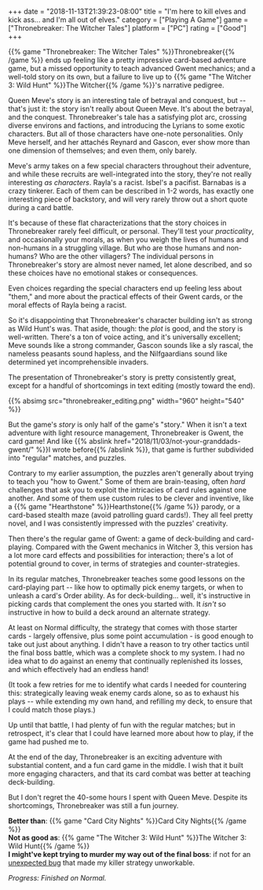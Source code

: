 +++
date = "2018-11-13T21:39:23-08:00"
title = "I'm here to kill elves and kick ass... and I'm all out of elves."
category = ["Playing A Game"]
game = ["Thronebreaker: The Witcher Tales"]
platform = ["PC"]
rating = ["Good"]
+++

{{% game "Thronebreaker: The Witcher Tales" %}}Thronebreaker{{% /game %}} ends up feeling like a pretty impressive card-based adventure game, but a missed opportunity to teach advanced Gwent mechanics; and a well-told story on its own, but a failure to live up to {{% game "The Witcher 3: Wild Hunt" %}}The Witcher{{% /game %}}'s narrative pedigree.

Queen Meve's story is an interesting tale of betrayal and conquest, but -- that's just it: the story isn't really about Queen Meve.  It's about the betrayal, and the conquest.  Thronebreaker's tale has a satisfying plot arc, crossing diverse environs and factions, and introducing the Lyrians to some exotic characters.  But all of those characters have one-note personalities.  Only Meve herself, and her attach&eacute;s Reynard and Gascon, ever show more than one dimension of themselves; and even them, only barely.

Meve's army takes on a few special characters throughout their adventure, and while these recruits are well-integrated into the story, they're not really interesting <i>as characters</i>.  Rayla's a racist.  Isbel's a pacifist.  Barnabas is a crazy tinkerer.  Each of them can be described in 1-2 words, has exactly one interesting piece of backstory, and will very rarely throw out a short quote during a card battle.

It's because of these flat characterizations that the story choices in Thronebreaker rarely feel difficult, or personal.  They'll test your <i>practicality</i>, and occasionally your morals, as when you weigh the lives of humans and non-humans in a struggling village.  But who are those humans and non-humans?  Who are the other villagers?  The individual persons in Thronebreaker's story are almost never named, let alone described, and so these choices have no emotional stakes or consequences.

Even choices regarding the special characters end up feeling less about "them," and more about the practical effects of their Gwent cards, or the moral effects of Rayla being a racist.

So it's disappointing that Thronebreaker's character building isn't as strong as Wild Hunt's was.  That aside, though: the <i>plot</i> is good, and the story is well-written.  There's a ton of voice acting, and it's universally excellent; Meve sounds like a strong commander, Gascon sounds like a sly rascal, the nameless peasants sound hapless, and the Nilfgaardians sound like determined yet incomprehensible invaders.

The presentation of Thronebreaker's story is pretty consistently great, except for a handful of shortcomings in text editing (mostly toward the end).

{{% absimg src="thronebreaker_editing.png" width="960" height="540" %}}

But the game's <i>story</i> is only half of the game's "story."  When it isn't a text adventure with light resource management, Thronebreaker is Gwent, the card game!  And like {{% abslink href="2018/11/03/not-your-granddads-gwent/" %}}I wrote before{{% /abslink %}}, that game is further subdivided into "regular" matches, and puzzles.

Contrary to my earlier assumption, the puzzles aren't generally about trying to teach you "how to Gwent."  Some of them are brain-teasing, often <i>hard</i> challenges that ask you to exploit the intricacies of card rules against one another.  And some of them use custom rules to be clever and inventive, like a {{% game "Hearthstone" %}}Hearthstone{{% /game %}} parody, or a card-based stealth maze (avoid patrolling guard cards!).  They all feel pretty novel, and I was consistently impressed with the puzzles' creativity.

Then there's the regular game of Gwent: a game of deck-building and card-playing.  Compared with the Gwent mechanics in Witcher 3, this version has a lot more card effects and possibilities for interaction; there's a lot of potential ground to cover, in terms of strategies and counter-strategies.

In its regular matches, Thronebreaker teaches some good lessons on the card-playing part -- like how to optimally pick enemy targets, or when to unleash a card's Order ability.  As for deck-building... well, it's instructive in picking cards that complement the ones you started with.  It <i>isn't</i> so instructive in how to build a deck around an alternate strategy.

At least on Normal difficulty, the strategy that comes with those starter cards - largely offensive, plus some point accumulation - is good enough to take out just about anything.  I didn't have a reason to try other tactics until the final boss battle, which was a complete shock to my system.  I had no idea what to do against an enemy that continually replenished its losses, and which effectively had an endless hand!

(It took a few retries for me to identify what cards I needed for countering this: strategically leaving weak enemy cards alone, so as to exhaust his plays -- while extending my own hand, and refilling my deck, to ensure that I could match those plays.)

Up until that battle, I had plenty of fun with the regular matches; but in retrospect, it's clear that I could have learned more about how to play, if the game had pushed me to.

At the end of the day, Thronebreaker is an exciting adventure with substantial content, and a fun card game in the middle.  I wish that it built more engaging characters, and that its card combat was better at teaching deck-building.

But I don't regret the 40-some hours I spent with Queen Meve.  Despite its shortcomings, Thronebreaker was still a fun journey.

<b>Better than</b>: {{% game "Card City Nights" %}}Card City Nights{{% /game %}}  
<b>Not as good as</b>: {{% game "The Witcher 3: Wild Hunt" %}}The Witcher 3: Wild Hunt{{% /game %}}  
<b>I might've kept trying to murder my way out of the final boss</b>: if not for an <a href="https://www.reddit.com/r/gwent/comments/9r4kmz/thronebreaker_strays_of_spalla_card_bug/">unexpected bug</a> that made my killer strategy unworkable.

<i>Progress: Finished on Normal.</i>
